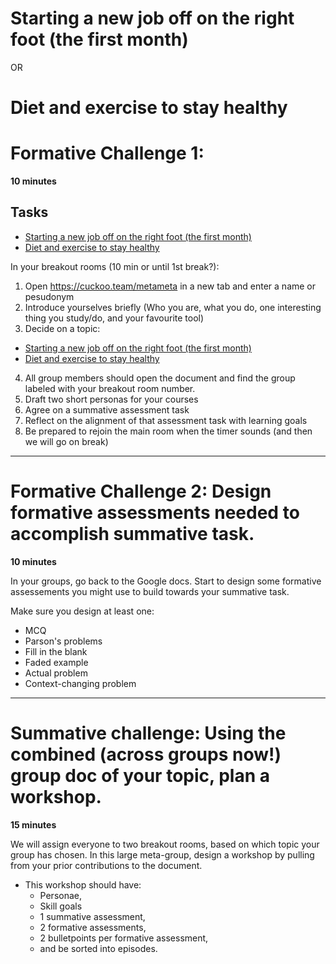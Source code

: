 # Starting a new job off on the right foot (the first month)

OR 

# Diet and exercise to stay healthy




# Formative Challenge 1:

**10 minutes**

## Tasks
- [Starting a new job off on the right foot (the first month)](https://docs.google.com/document/d/1stNyGlXlMF0q6iGbFECW7PyUCX602h0LulUxx24lOx0/edit)
- [Diet and exercise to stay healthy](https://docs.google.com/document/d/1s7fwbwI-Fpia7mkRT59gUwGeRdGpeZS6LWJOvBJxIDI/edit)


In your breakout rooms (10 min or until 1st break?):
1. Open https://cuckoo.team/metameta in a new tab and enter a name or pesudonym
2. Introduce yourselves briefly (Who you are, what you do, one interesting thing you study/do, and your favourite tool)
3. Decide on a topic:
  * [Starting a new job off on the right foot (the first month)](https://docs.google.com/document/d/1stNyGlXlMF0q6iGbFECW7PyUCX602h0LulUxx24lOx0/edit)
  * [Diet and exercise to stay healthy](https://docs.google.com/document/d/1s7fwbwI-Fpia7mkRT59gUwGeRdGpeZS6LWJOvBJxIDI/edit)
4. All group members should open the document and find the group labeled with your breakout room number. 
5. Draft two short personas for your courses
6. Agree on a summative assessment task
7. Reflect on the alignment of that assessment task with learning goals
8. Be prepared to rejoin the main room when the timer sounds (and then we will go on break)


---
# Formative Challenge 2: Design formative assessments needed to accomplish summative task.

**10 minutes**

In your groups, go back to the Google docs. Start to design some formative assessements you might use to build towards your summative task.

Make sure you design at least one:

- MCQ
- Parson's problems
- Fill in the blank
- Faded example
- Actual problem
- Context-changing problem

---
# Summative challenge: Using the combined (across groups now!) group doc of your topic, plan a workshop.

**15 minutes**

We will assign everyone to two breakout rooms, based on which topic your group has chosen. In this large meta-group, design a workshop by pulling from your prior contributions to the document.

* This workshop should have:
  * Personae, 
  * Skill goals
  * 1 summative assessment, 
  * 2 formative assessments, 
  * 2 bulletpoints per formative assessment, 
  * and be sorted into episodes. 